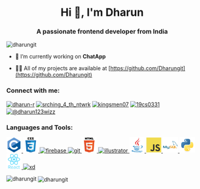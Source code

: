 <h1 align="center">Hi 👋, I'm Dharun</h1>
<h3 align="center">A passionate frontend developer from India</h3>

<p align="left"> <img src="https://komarev.com/ghpvc/?username=dharungit&label=Profile%20views&color=0e75b6&style=flat" alt="dharungit" /> </p>

- 🔭 I’m currently working on **ChatApp**

- 👨‍💻 All of my projects are available at [https://github.com/Dharungit](https://github.com/Dharungit)

<h3 align="left">Connect with me:</h3>
<p align="left">
<a href="https://linkedin.com/in/dharun-r" target="blank"><img align="center" src="https://raw.githubusercontent.com/rahuldkjain/github-profile-readme-generator/master/src/images/icons/Social/linked-in-alt.svg" alt="dharun-r" height="30" width="40" /></a>
<a href="https://instagram.com/srching_4_th_ntwrk" target="blank"><img align="center" src="https://raw.githubusercontent.com/rahuldkjain/github-profile-readme-generator/master/src/images/icons/Social/instagram.svg" alt="srching_4_th_ntwrk" height="30" width="40" /></a>
<a href="https://www.codechef.com/users/kingsmen07" target="blank"><img align="center" src="https://cdn.jsdelivr.net/npm/simple-icons@3.1.0/icons/codechef.svg" alt="kingsmen07" height="30" width="40" /></a>
<a href="https://www.hackerrank.com/19cs0331" target="blank"><img align="center" src="https://raw.githubusercontent.com/rahuldkjain/github-profile-readme-generator/master/src/images/icons/Social/hackerrank.svg" alt="19cs0331" height="30" width="40" /></a>
<a href="https://www.hackerearth.com/@dharun123wizz" target="blank"><img align="center" src="https://raw.githubusercontent.com/rahuldkjain/github-profile-readme-generator/master/src/images/icons/Social/hackerearth.svg" alt="@dharun123wizz" height="30" width="40" /></a>
</p>

<h3 align="left">Languages and Tools:</h3>
<p align="left"> <a href="https://www.cprogramming.com/" target="_blank"> <img src="https://raw.githubusercontent.com/devicons/devicon/master/icons/c/c-original.svg" alt="c" width="40" height="40"/> </a> <a href="https://www.w3schools.com/css/" target="_blank"> <img src="https://raw.githubusercontent.com/devicons/devicon/master/icons/css3/css3-original-wordmark.svg" alt="css3" width="40" height="40"/> </a> <a href="https://firebase.google.com/" target="_blank"> <img src="https://www.vectorlogo.zone/logos/firebase/firebase-icon.svg" alt="firebase" width="40" height="40"/> </a> <a href="https://git-scm.com/" target="_blank"> <img src="https://www.vectorlogo.zone/logos/git-scm/git-scm-icon.svg" alt="git" width="40" height="40"/> </a> <a href="https://www.w3.org/html/" target="_blank"> <img src="https://raw.githubusercontent.com/devicons/devicon/master/icons/html5/html5-original-wordmark.svg" alt="html5" width="40" height="40"/> </a> <a href="https://www.adobe.com/in/products/illustrator.html" target="_blank"> <img src="https://www.vectorlogo.zone/logos/adobe_illustrator/adobe_illustrator-icon.svg" alt="illustrator" width="40" height="40"/> </a> <a href="https://www.java.com" target="_blank"> <img src="https://raw.githubusercontent.com/devicons/devicon/master/icons/java/java-original.svg" alt="java" width="40" height="40"/> </a> <a href="https://developer.mozilla.org/en-US/docs/Web/JavaScript" target="_blank"> <img src="https://raw.githubusercontent.com/devicons/devicon/master/icons/javascript/javascript-original.svg" alt="javascript" width="40" height="40"/> </a> <a href="https://www.mysql.com/" target="_blank"> <img src="https://raw.githubusercontent.com/devicons/devicon/master/icons/mysql/mysql-original-wordmark.svg" alt="mysql" width="40" height="40"/> </a> <a href="https://www.python.org" target="_blank"> <img src="https://raw.githubusercontent.com/devicons/devicon/master/icons/python/python-original.svg" alt="python" width="40" height="40"/> </a> <a href="https://reactjs.org/" target="_blank"> <img src="https://raw.githubusercontent.com/devicons/devicon/master/icons/react/react-original-wordmark.svg" alt="react" width="40" height="40"/> </a> <a href="https://www.adobe.com/products/xd.html" target="_blank"> <img src="https://cdn.worldvectorlogo.com/logos/adobe-xd.svg" alt="xd" width="40" height="40"/> </a> </p>

<p><img align="left" src="https://github-readme-stats.vercel.app/api/top-langs?username=dharungit&show_icons=true&locale=en&layout=compact" alt="dharungit" /></p>

<p>&nbsp;<img align="center" src="https://github-readme-stats.vercel.app/api?username=dharungit&show_icons=true&locale=en" alt="dharungit" /></p>
